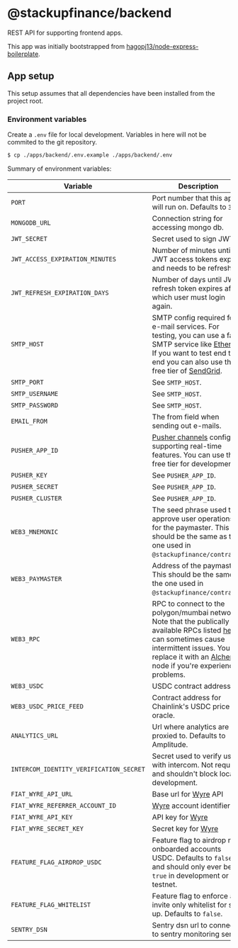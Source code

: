 # @stackupfinance/backend

REST API for supporting frontend apps.

This app was initially bootstrapped from [hagopj13/node-express-boilerplate](https://github.com/hagopj13/node-express-boilerplate).

## App setup

This setup assumes that all dependencies have been installed from the project root.

### Environment variables

Create a `.env` file for local development. Variables in here will not be commited to the git repository.

```bash
$ cp ./apps/backend/.env.example ./apps/backend/.env
```

Summary of environment variables:

| Variable                                | Description                                                                                                                                                                                                                                                                                                              |
| --------------------------------------- | ------------------------------------------------------------------------------------------------------------------------------------------------------------------------------------------------------------------------------------------------------------------------------------------------------------------------ |
| `PORT`                                  | Port number that this app will run on. Defaults to `3000`.                                                                                                                                                                                                                                                               |
| `MONGODB_URL`                           | Connection string for accessing mongo db.                                                                                                                                                                                                                                                                                |
| `JWT_SECRET`                            | Secret used to sign JWTs.                                                                                                                                                                                                                                                                                                |
| `JWT_ACCESS_EXPIRATION_MINUTES`         | Number of minutes until JWT access tokens expire and needs to be refreshed.                                                                                                                                                                                                                                              |
| `JWT_REFRESH_EXPIRATION_DAYS`           | Number of days until JWT refresh token expires after which user must login again.                                                                                                                                                                                                                                        |
| `SMTP_HOST`                             | SMTP config required for e-mail services. For testing, you can use a fake SMTP service like [Ethereal](https://ethereal.email/create). If you want to test end to end you can also use the free tier of [SendGrid](https://sendgrid.com/).                                                                               |
| `SMTP_PORT`                             | See `SMTP_HOST`.                                                                                                                                                                                                                                                                                                         |
| `SMTP_USERNAME`                         | See `SMTP_HOST`.                                                                                                                                                                                                                                                                                                         |
| `SMTP_PASSWORD`                         | See `SMTP_HOST`.                                                                                                                                                                                                                                                                                                         |
| `EMAIL_FROM`                            | The from field when sending out e-mails.                                                                                                                                                                                                                                                                                 |
| `PUSHER_APP_ID`                         | [Pusher channels](https://pusher.com/channels) config for supporting real-time features. You can use the free tier for development.                                                                                                                                                                                      |
| `PUSHER_KEY`                            | See `PUSHER_APP_ID`.                                                                                                                                                                                                                                                                                                     |
| `PUSHER_SECRET`                         | See `PUSHER_APP_ID`.                                                                                                                                                                                                                                                                                                     |
| `PUSHER_CLUSTER`                        | See `PUSHER_APP_ID`.                                                                                                                                                                                                                                                                                                     |
| `WEB3_MNEMONIC`                         | The seed phrase used to approve user operations for the paymaster. This should be the same as the one used in `@stackupfinance/contracts`.                                                                                                                                                                               |
| `WEB3_PAYMASTER`                        | Address of the paymaster. This should be the same as the one used in `@stackupfinance/contracts`.                                                                                                                                                                                                                        |
| `WEB3_RPC`                              | RPC to connect to the polygon/mumbai network. Note that the publically available RPCs listed [here](https://docs.polygon.technology/docs/develop/network-details/network/) can sometimes cause intermittent issues. You can replace it with an [Alchemy](https://www.alchemy.com/) node if you're experiencing problems. |
| `WEB3_USDC`                             | USDC contract address.                                                                                                                                                                                                                                                                                                   |
| `WEB3_USDC_PRICE_FEED`                  | Contract address for Chainlink's USDC price oracle.                                                                                                                                                                                                                                                                      |
| `ANALYTICS_URL`                         | Url where analytics are proxied to. Defaults to Amplitude.                                                                                                                                                                                                                                                               |
| `INTERCOM_IDENTITY_VERIFICATION_SECRET` | Secret used to verify users with intercom. Not required and shouldn't block local development.                                                                                                                                                                                                                           |
| `FIAT_WYRE_API_URL`                     | Base url for [Wyre](https://www.sendwyre.com/) API                                                                                                                                                                                                                                                                       |
| `FIAT_WYRE_REFERRER_ACCOUNT_ID`         | [Wyre](https://www.sendwyre.com/) account identifier                                                                                                                                                                                                                                                                     |
| `FIAT_WYRE_API_KEY`                     | API key for [Wyre](https://www.sendwyre.com/)                                                                                                                                                                                                                                                                            |
| `FIAT_WYRE_SECRET_KEY`                  | Secret key for [Wyre](https://www.sendwyre.com/)                                                                                                                                                                                                                                                                         |
| `FEATURE_FLAG_AIRDROP_USDC`             | Feature flag to airdrop new onboarded accounts USDC. Defaults to `false` and should only ever be `true` in development or testnet.                                                                                                                                                                                       |
| `FEATURE_FLAG_WHITELIST`                | Feature flag to enforce an invite only whitelist for sign up. Defaults to `false`.                                                                                                                                                                                                                                       |
| `SENTRY_DSN`                            | Sentry dsn url to connect to sentry monitoring server.                                                                                                                                                                                                                                                                   |

